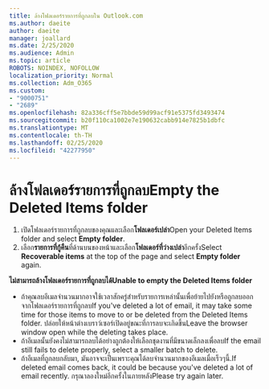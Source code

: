 ```yaml
---
title: ล้างโฟลเดอร์รายการที่ถูกลบใน Outlook.com
ms.author: daeite
author: daeite
manager: joallard
ms.date: 2/25/2020
ms.audience: Admin
ms.topic: article
ROBOTS: NOINDEX, NOFOLLOW
localization_priority: Normal
ms.collection: Adm_O365
ms.custom:
- "9000751"
- "2689"
ms.openlocfilehash: 82a336cff5e7bbde59d99acf91e5375fd3493474
ms.sourcegitcommit: b20f110ca1002e7e190632cabb914e7825b1dbfc
ms.translationtype: MT
ms.contentlocale: th-TH
ms.lasthandoff: 02/25/2020
ms.locfileid: "42277950"
---
```

# <a name="empty-the-deleted-items-folder"></a><span data-ttu-id="044f5-102">ล้างโฟลเดอร์รายการที่ถูกลบ</span><span class="sxs-lookup"><span data-stu-id="044f5-102">Empty the Deleted Items folder</span></span>

1. <span data-ttu-id="044f5-103">เปิดโฟลเดอร์รายการที่ถูกลบของคุณและเลือก**โฟลเดอร์เปล่า**</span><span class="sxs-lookup"><span data-stu-id="044f5-103">Open your Deleted Items folder and select **Empty folder**.</span></span>
2. <span data-ttu-id="044f5-104">เลือก**รายการที่กู้คืน**ที่ด้านบนของหน้าและเลือก**โฟลเดอร์ที่ว่างเปล่า**อีกครั้ง</span><span class="sxs-lookup"><span data-stu-id="044f5-104">Select **Recoverable items** at the top of the page and select **Empty folder** again.</span></span>

<span data-ttu-id="044f5-105">**ไม่สามารถล้างโฟลเดอร์รายการที่ถูกลบได้**</span><span class="sxs-lookup"><span data-stu-id="044f5-105">**Unable to empty the Deleted Items folder**</span></span>

- <span data-ttu-id="044f5-106">ถ้าคุณลบอีเมลจำนวนมากอาจใช้เวลาสักครู่สำหรับรายการเหล่านั้นเพื่อย้ายไปยังหรือถูกลบออกจากโฟลเดอร์รายการที่ถูกลบ</span><span class="sxs-lookup"><span data-stu-id="044f5-106">If you've deleted a lot of email, it may take some time for those items to move to or be deleted from the Deleted Items folder.</span></span> <span data-ttu-id="044f5-107">ปล่อยให้หน้าต่างเบราว์เซอร์เปิดอยู่ขณะที่การลบจะเกิดขึ้น</span><span class="sxs-lookup"><span data-stu-id="044f5-107">Leave the browser window open while the deleting takes place.</span></span>
- <span data-ttu-id="044f5-108">ถ้าอีเมลนั้นยังคงไม่สามารถลบได้อย่างถูกต้องให้เลือกชุดงานที่มีขนาดเล็กลงเพื่อลบ</span><span class="sxs-lookup"><span data-stu-id="044f5-108">If the email still fails to delete properly, select a smaller batch to delete.</span></span>
- <span data-ttu-id="044f5-109">ถ้าอีเมลที่ถูกลบกลับมา, มันอาจจะเป็นเพราะคุณได้ลบจำนวนมากของอีเมลเมื่อเร็วๆนี้.</span><span class="sxs-lookup"><span data-stu-id="044f5-109">If deleted email comes back, it could be because you've deleted a lot of email recently.</span></span> <span data-ttu-id="044f5-110">กรุณาลองใหม่อีกครั้งในภายหลัง</span><span class="sxs-lookup"><span data-stu-id="044f5-110">Please try again later.</span></span>